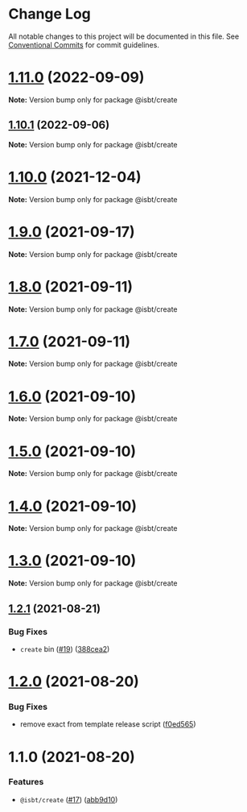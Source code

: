 # Change Log

All notable changes to this project will be documented in this file.
See [Conventional Commits](https://conventionalcommits.org) for commit guidelines.

# [1.11.0](https://github.com/kobiburnley/isbt/compare/@isbt/create@1.10.1...@isbt/create@1.11.0) (2022-09-09)

**Note:** Version bump only for package @isbt/create





## [1.10.1](https://github.com/kobiburnley/isbt/compare/@isbt/create@1.10.0...@isbt/create@1.10.1) (2022-09-06)

**Note:** Version bump only for package @isbt/create





# [1.10.0](https://github.com/kobiburnley/isbt/compare/@isbt/create@1.9.0...@isbt/create@1.10.0) (2021-12-04)

**Note:** Version bump only for package @isbt/create





# [1.9.0](https://github.com/kobiburnley/isbt/compare/@isbt/create@1.8.0...@isbt/create@1.9.0) (2021-09-17)

**Note:** Version bump only for package @isbt/create





# [1.8.0](https://github.com/kobiburnley/isbt/compare/@isbt/create@1.7.0...@isbt/create@1.8.0) (2021-09-11)

**Note:** Version bump only for package @isbt/create





# [1.7.0](https://github.com/kobiburnley/isbt/compare/@isbt/create@1.6.0...@isbt/create@1.7.0) (2021-09-11)

**Note:** Version bump only for package @isbt/create





# [1.6.0](https://github.com/kobiburnley/isbt/compare/@isbt/create@1.5.0...@isbt/create@1.6.0) (2021-09-10)

**Note:** Version bump only for package @isbt/create





# [1.5.0](https://github.com/kobiburnley/isbt/compare/@isbt/create@1.4.0...@isbt/create@1.5.0) (2021-09-10)

**Note:** Version bump only for package @isbt/create





# [1.4.0](https://github.com/kobiburnley/isbt/compare/@isbt/create@1.3.0...@isbt/create@1.4.0) (2021-09-10)

**Note:** Version bump only for package @isbt/create





# [1.3.0](https://github.com/kobiburnley/isbt/compare/@isbt/create@1.2.1...@isbt/create@1.3.0) (2021-09-10)

**Note:** Version bump only for package @isbt/create





## [1.2.1](https://github.com/kobiburnley/isbt/compare/@isbt/create@1.2.0...@isbt/create@1.2.1) (2021-08-21)


### Bug Fixes

* `create` bin ([#19](https://github.com/kobiburnley/isbt/issues/19)) ([388cea2](https://github.com/kobiburnley/isbt/commit/388cea2303bf8f8d2bbab0e8ebc80509e850be92))





# [1.2.0](https://github.com/kobiburnley/isbt/compare/@isbt/create@1.1.0...@isbt/create@1.2.0) (2021-08-20)


### Bug Fixes

* remove exact from template release script ([f0ed565](https://github.com/kobiburnley/isbt/commit/f0ed5651c94d0d91500f297dc786ee3cb3590f3a))





# 1.1.0 (2021-08-20)


### Features

* `@isbt/create` ([#17](https://github.com/kobiburnley/isbt/issues/17)) ([abb9d10](https://github.com/kobiburnley/isbt/commit/abb9d10000a1143ab755076616d2f58427ed4ac2))
